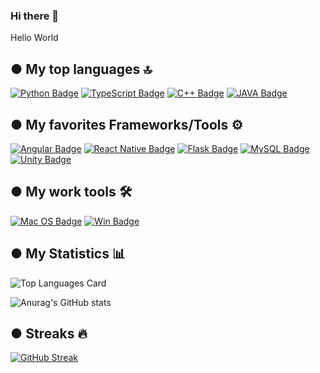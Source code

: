 ### Hi there 👋
Hello World


## ● My top languages 🔝
[![Python Badge](https://img.shields.io/badge/Python-3776AB?style=for-the-badge&logo=python&logoColor=white)](#) 
[![TypeScript Badge](https://img.shields.io/badge/TypeScript-007ACC?style=for-the-badge&logo=typescript&logoColor=white)](#) 
[![C++ Badge](https://img.shields.io/badge/C%2B%2B-00599C?style=for-the-badge&logo=c%2B%2B&logoColor=white)](#) 
[![JAVA Badge](https://img.shields.io/badge/Java-ED8B00?style=for-the-badge&logo=java&logoColor=white)](#) 

## ● My favorites Frameworks/Tools ⚙️
[![Angular Badge](https://img.shields.io/badge/Angular-DD0031?style=for-the-badge&logo=angular&logoColor=white)](#) 
[![React Native Badge](https://img.shields.io/badge/React_Native-20232A?style=for-the-badge&logo=react&logoColor=61DAFB)](#) 
[![Flask Badge](https://img.shields.io/badge/Flask-000000?style=for-the-badge&logo=flask&logoColor=white)](#) 
[![MySQL Badge](https://img.shields.io/badge/MySQL-00000F?style=for-the-badge&logo=mysql&logoColor=white)](#)
[![Unity Badge](https://img.shields.io/badge/Unity-100000?style=for-the-badge&logo=unity&logoColor=white)](#)

##  ● My work tools 🛠
[![Mac OS Badge](https://img.shields.io/badge/Apple-MacBook_Pro_M1-999999?style=for-the-badge&logo=apple&logoColor=white)](#) 
[![Win Badge](https://img.shields.io/badge/Windows-PC_gaming_masterace-0078D6?style=for-the-badge&logo=windows&logoColor=white)](#) 
	

## ● My Statistics 📊

![Top Languages Card](https://github-readme-stats.vercel.app/api/top-langs/?username=jehanvaire&layout=compact&count_private=true&theme=calm&hide=css,HTML)

![Anurag's GitHub stats](https://github-readme-stats.vercel.app/api?username=jehanvaire&show_icons=true&theme=calm&count_private=true&show_icons=true)

## ●  Streaks 🔥
[![GitHub Streak](https://github-readme-streak-stats.herokuapp.com/?user=jehanvaire&theme=calm)](https://git.io/streak-stats)
